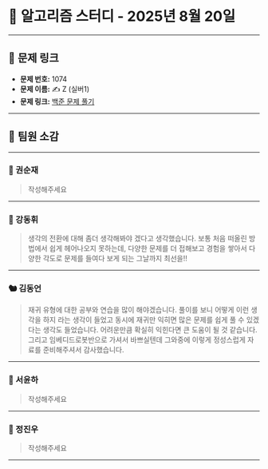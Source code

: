 # 📘 알고리즘 스터디 - 2025년 8월 20일

---

## 🔗 문제 링크

- **문제 번호:** 1074
- **문제 이름:** ✍️ Z (실버1)
- **문제 링크:** [백준 문제 풀기](https://www.acmicpc.net/problem/1074)

---

## 💬 팀원 소감

---

### 🐥 권순재

> 작성해주세요

---

### 🐰 강동휘

> 생각의 전환에 대해 좀더 생각해봐야 겠다고 생각했습니다. 보통 처음 떠올린 방법에서 쉽게 헤어나오지 못하는데, 다양한 문제를 더 접해보고 경험을 쌓아서 다양한 각도로 문제를 들여다 보게 되는 그날까지 최선을!!
---

### 🐿️ 김동언

> 재귀 유형에 대한 공부와 연습을 많이 해야겠습니다. 풀이를 보니 어떻게 이런 생각을 하지 라는 생각이 들었고 동시에 재귀만 익히면 많은 문제를 쉽게 풀 수 있겠다는 생각도 들었습니다. 어려운만큼 확실히 익힌다면 큰 도움이 될 것 같습니다. 그리고 임베디드로봇반으로 가셔서 바쁘실텐데 그와중에 이렇게 정성스럽게 자료를 준비해주셔서 감사했습니다.

---

### 🦊 서윤하

> 작성해주세요

---

### 🐳 정진우

> 작성해주세요

---

